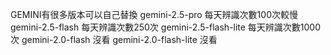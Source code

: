 GEMINI有很多版本可以自己替換
gemini-2.5-pro          每天辨識次數100次較慢
gemini-2.5-flash        每天辨識次數250次
gemini-2.5-flash-lite   每天辨識次數1000次
gemini-2.0-flash        沒看
gemini-2.0-flash-lite   沒看
